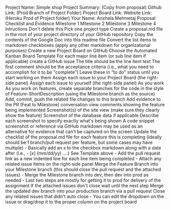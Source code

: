 Project Name: Simple shop 
Project Summary: (Copy from proposal)
Github Link: (Prod Branch of Project Folder)
Project Board Link:
Website Link: (Heroku Prod of Project folder)
Your Name: Anxhela Mehmetaj
Proposal Checklist and Evidence
Milestone 1
Milestone 2
Milestone 3
Milestone 4
Intructions
Don't delete this
Pick one project type
Create a proposal.md file in the root of your project directory of your GitHub repository
Copy the contents of the Google Doc into this readme file
Convert the list items to markdown checkboxes (apply any other markdown for organizational purposes)
Create a new Project Board on GitHub
Choose the Automated Kanban Board Template
For each major line item (or sub line item if applicable) create a GitHub issue
The title should be the line item text
The first comment should be the acceptance criteria (i.e., what you need to accomplish for it to be "complete")
Leave these in "to do" status until you start working on them
Assign each issue to your Project Board (the right-side panel)
Assign each issue to yourself (the right-side panel)
As you work
As you work on features, create separate branches for the code in the style of Feature-ShortDescription (using the Milestone branch as the source)
Add, commit, push the related file changes to this branch
Add evidence to the PR (Feat to Milestone) conversation view comments showing the feature being implemented
Screenshot(s) of the site view (make sure they clearly show the feature)
Screenshot of the database data if applicable
Describe each screenshot to specify exactly what's being shown
A code snippet screenshot or reference via GitHub markdown may be used as an alternative for evidence that can't be captured on the screen
Update the checklist of the proposal.md file for each feature this is completing (ideally should be 1 branch/pull request per feature, but some cases may have multiple) - Basically add an x to the checkbox markdown along with a date after
(i.e., - [x] (mm/dd/yy) ....) See Template above - Add the pull request link as a new indented line for each line item being completed - Attach any related issue items on the right-side panel
Merge the Feature Branch into your Milestone branch (this should close the pull request and the attached issues) - Merge the Milestone branch into dev, then dev into prod as needed - Last two steps are mostly for getting it to prod for delivery of the assignment
If the attached issues don't close wait until the next step
Merge the updated dev branch into your production branch via a pull request
Close any related issues that didn't auto close - You can edit the dropdown on the issue or drag/drop it to the proper column on the project board